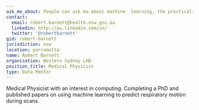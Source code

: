 ```yaml
---
ask_me_about: People can ask me about machine  learning, the practicalities of high performance computing in the data centre and deployment of clinical software
contact:
  email: robert.barnett@health.nsw.gov.au
  linkedin: http://au.linkedin.com/in/
  twitter: '@robertbarnett'
gid: robert-barnett
jurisdiction: nsw
location: parramatta
name: Robert Barnett
organisation: Western Sydney LHD
position_title: Medical Physicist
type: Data Mentor
---
```


Medical Physicist with an interest in computing. Completing a PhD and published papers on using machine learning to predict respiratory motion during scans.